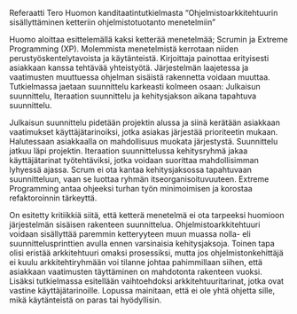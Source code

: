Referaatti Tero Huomon kanditaatintutkielmasta “Ohjelmistoarkkitehtuurin sisällyttäminen ketteriin ohjelmistotuotanto menetelmiin” 

Huomo aloittaa esittelemällä kaksi ketterää menetelmää; Scrumin ja Extreme Programming (XP). Molemmista menetelmistä kerrotaan niiden perustyöskentelytavoista ja käytänteistä. Kirjoittaja painottaa erityisesti asiakkaan kanssa tehtävää yhteistyötä. Järjestelmän laajetessa ja vaatimusten muuttuessa ohjelman sisäistä rakennetta voidaan muuttaa. Tutkielmassa jaetaan suunnittelu karkeasti kolmeen osaan: Julkaisun suunnittelu, Iteraation suunnittelu ja kehitysjakson aikana tapahtuva suunnittelu. 

Julkaisun suunnittelu pidetään projektin alussa ja siinä kerätään asiakkaan vaatimukset käyttäjätarinoiksi, jotka asiakas järjestää prioriteetin mukaan. Halutessaan asiakkaalla on mahdollisuus muokata järjestystä. Suunnittelu jatkuu läpi projektin. Iteraation suunnittelussa kehitysryhmä jakaa käyttäjätarinat työtehtäviksi, jotka voidaan suorittaa mahdollisimman lyhyessä ajassa. Scrum ei ota kantaa kehitysjaksossa tapahtuvaan suunnitteluun, vaan se luottaa ryhmän itseorganisoituvuuteen. Extreme Programming antaa ohjeeksi turhan työn minimoimisen ja korostaa refaktoroinnin tärkeyttä. 

On esitetty kritiikkiä siitä, että ketterä menetelmä ei ota tarpeeksi huomioon järjestelmän sisäisen rakenteen suunnittelua. Ohjelmistoarkkitehtuuri voidaan sisällyttää paremmin ketteryyteen muun muassa nolla- eli suunnittelusprinttien avulla ennen varsinaisia kehitysjaksoja. Toinen tapa olisi eristää arkkitehtuuri omaksi prosessiksi, mutta jos ohjelmistonkehittäjä ei kuulu arkkitehtiryhmään voi tilanne johtaa pahimmillaan siihen, että asiakkaan vaatimusten täyttäminen on mahdotonta rakenteen vuoksi. Lisäksi tutkielmassa esitellään vaihtoehdoksi arkkitehtuuritarinat, jotka ovat vastine käyttäjätarinoille. Lopussa mainitaan, että ei ole yhtä ohjetta sille, mikä käytänteistä on paras tai hyödyllisin. 
